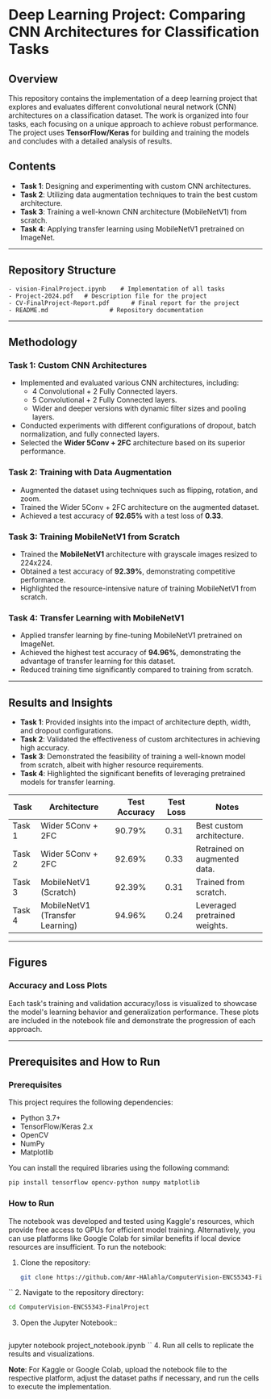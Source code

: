 # Deep Learning Project: Comparing CNN Architectures for Classification Tasks

## Overview
This repository contains the implementation of a deep learning project that explores and evaluates different convolutional neural network (CNN) architectures on a classification dataset. The work is organized into four tasks, each focusing on a unique approach to achieve robust performance. The project uses **TensorFlow/Keras** for building and training the models and concludes with a detailed analysis of results.

## Contents
- **Task 1**: Designing and experimenting with custom CNN architectures.
- **Task 2**: Utilizing data augmentation techniques to train the best custom architecture.
- **Task 3**: Training a well-known CNN architecture (MobileNetV1) from scratch.
- **Task 4**: Applying transfer learning using MobileNetV1 pretrained on ImageNet.

---

## Repository Structure
```plaintext
- vision-FinalProject.ipynb    # Implementation of all tasks
- Project-2024.pdf   # Description file for the project
- CV-FinalProject-Report.pdf      # Final report for the project
- README.md                 # Repository documentation
```
---

## Methodology
### Task 1: Custom CNN Architectures
- Implemented and evaluated various CNN architectures, including:
  - 4 Convolutional + 2 Fully Connected layers.
  - 5 Convolutional + 2 Fully Connected layers.
  - Wider and deeper versions with dynamic filter sizes and pooling layers.
- Conducted experiments with different configurations of dropout, batch normalization, and fully connected layers.
- Selected the **Wider 5Conv + 2FC** architecture based on its superior performance.

### Task 2: Training with Data Augmentation
- Augmented the dataset using techniques such as flipping, rotation, and zoom.
- Trained the Wider 5Conv + 2FC architecture on the augmented dataset.
- Achieved a test accuracy of **92.65%** with a test loss of **0.33**.

### Task 3: Training MobileNetV1 from Scratch
- Trained the **MobileNetV1** architecture with grayscale images resized to 224x224.
- Obtained a test accuracy of **92.39%**, demonstrating competitive performance.
- Highlighted the resource-intensive nature of training MobileNetV1 from scratch.

### Task 4: Transfer Learning with MobileNetV1
- Applied transfer learning by fine-tuning MobileNetV1 pretrained on ImageNet.
- Achieved the highest test accuracy of **94.96%**, demonstrating the advantage of transfer learning for this dataset.
- Reduced training time significantly compared to training from scratch.

---

## Results and Insights
- **Task 1**: Provided insights into the impact of architecture depth, width, and dropout configurations.
- **Task 2**: Validated the effectiveness of custom architectures in achieving high accuracy.
- **Task 3**: Demonstrated the feasibility of training a well-known model from scratch, albeit with higher resource requirements.
- **Task 4**: Highlighted the significant benefits of leveraging pretrained models for transfer learning.

| Task | Architecture | Test Accuracy | Test Loss | Notes |
|------|--------------|---------------|-----------|-------|
| Task 1 | Wider 5Conv + 2FC | 90.79% | 0.31 | Best custom architecture. |
| Task 2 | Wider 5Conv + 2FC | 92.69% | 0.33 | Retrained on augmented data. |
| Task 3 | MobileNetV1 (Scratch) | 92.39% | 0.31 | Trained from scratch. |
| Task 4 | MobileNetV1 (Transfer Learning) | 94.96% | 0.24 | Leveraged pretrained weights. |

---

## Figures
### Accuracy and Loss Plots
Each task's training and validation accuracy/loss is visualized to showcase the model's learning behavior and generalization performance. These plots are included in the notebook file and demonstrate the progression of each approach.

---

## Prerequisites and How to Run

### Prerequisites
This project requires the following dependencies:
- Python 3.7+
- TensorFlow/Keras 2.x
- OpenCV
- NumPy
- Matplotlib

You can install the required libraries using the following command:
```bash
pip install tensorflow opencv-python numpy matplotlib
```
### How to Run
The notebook was developed and tested using Kaggle's resources, which provide free access to GPUs for efficient model training. Alternatively, you can use platforms like Google Colab for similar benefits if local device resources are insufficient. To run the notebook:

1. Clone the repository:
   ```bash
   git clone https://github.com/Amr-HAlahla/ComputerVision-ENCS5343-FinalProject.git
  ``
2. Navigate to the repository directory:
   ```bash
  cd ComputerVision-ENCS5343-FinalProject
  ```
3. Open the Jupyter Notebook::
   ```bash
  jupyter notebook project_notebook.ipynb
  ``
4. Run all cells to replicate the results and visualizations.

**Note**: For Kaggle or Google Colab, upload the notebook file to the respective platform, adjust the dataset paths if necessary, and run the cells to execute the implementation.

